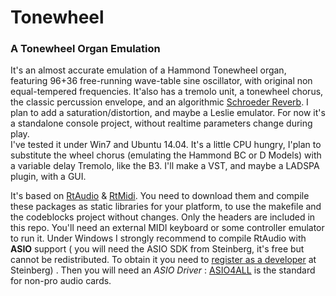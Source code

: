 # Tonewheel

### A Tonewheel Organ Emulation

It's an almost accurate emulation of a Hammond Tonewheel organ, featuring 96+36 free-running wave-table sine oscillator, with original non equal-tempered frequencies. 
It'also has a tremolo unit, a tonewheel chorus, the classic percussion envelope, and an algorithmic [Schroeder Reverb](https://ccrma.stanford.edu/~jos/pasp/). I plan to add a saturation/distortion, and maybe a Leslie emulator. 
For now it's a standalone console project, without realtime parameters change during play.  
I've tested it under Win7 and Ubuntu 14.04. It's a little CPU hungry, I'plan to substitute the wheel chorus (emulating the Hammond BC or D Models) with a variable delay Tremolo, like the B3. I'll make a VST, and maybe a LADSPA plugin, with a GUI. 

It's based on [RtAudio](http://www.music.mcgill.ca/~gary/rtaudio/) & [RtMidi](http://music.mcgill.ca/~gary/rtmidi/). You need to download them and compile these packages as static libraries for your platform, to use the makefile and the codeblocks project without changes. Only  the headers are included in this repo. You'll need an external MIDI keyboard or some controller emulator to run it. Under Windows I strongly recommend to compile RtAudio with **ASIO** support ( you will need the ASIO SDK from Steinberg, it's free but cannot be redistributed. To obtain it you need to [register as a developer](http://www.steinberg.net/en/company/developers.html) at Steinberg) . Then you will need an *ASIO Driver* : [ASIO4ALL](http://www.asio4all.com/) is the standard for non-pro audio cards. 


